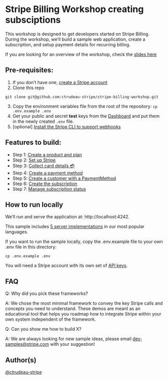 # Stripe Billing Workshop creating subsciptions

This workshop is designed to get developers started on Stripe Billing. During the workshop, we’ll build a sample web application, create a subscription, and setup payment details for recurring billing.  

If you are looking for an overview of the workshop, check the [slides here](https://github.com/ctrudeau-stripe/stripe-billing-workshop/blob/workshop-answers/Developer%20Workshop%20-%20Stripe%20Billing.pdf)

## Pre-requisites: 
1. If you don’t have one, [create a Stripe account](https://dashboard.stripe.com/register)
2. Clone this repo 
```
git clone git@github.com:ctrudeau-stripe/stripe-billing-workshop.git
```
3. Copy the environment variables file from the root of the repository: `cp .env.example .env`
4. Get your public and secret **test** keys from the [Dashboard](https://dashboard.stripe.com/account/apikeys) and put them in the newly created `.env` file.
5. [optional] [Install the Stripe CLI to support webhooks](https://stripe.com/docs/stripe-cli)

## Features to build:

- Step 1: [Create a product and plan](https://stripe.com/docs/billing/subscriptions/creating-subscriptions#create-product-plan)
- Step 2: [Set up Stripe](https://stripe.com/docs/billing/subscriptions/creating-subscriptions#setup)
- Step 3: [Collect card details 💳](https://stripe.com/docs/billing/subscriptions/creating-subscriptions#one-time)
- Step 4: [Create a payment method](https://stripe.com/docs/billing/subscriptions/creating-subscriptions#payment-method)
- Step 5: [Create a customer with a PaymentMethod](https://stripe.com/docs/billing/subscriptions/creating-subscriptions#create-customer)
- Step 6: [Create the subscription](https://stripe.com/docs/billing/subscriptions/creating-subscriptions#create-subscription)
- Step 7: [Manage subscription status](https://stripe.com/docs/billing/subscriptions/creating-subscriptions#manage-sub-status)

## How to run locally

We’ll run and serve the application at: http://localhost:4242.

This sample includes [5 server implementations](server/README.md) in our most popular languages.

If you want to run the sample locally, copy the .env.example file to your own .env file in this directory:

```
cp .env.example .env
```

You will need a Stripe account with its own set of [API keys](https://stripe.com/docs/development#api-keys).

## FAQ

Q: Why did you pick these frameworks?

A: We chose the most minimal framework to convey the key Stripe calls and concepts you need to understand. These demos are meant as an educational tool that helps you roadmap how to integrate Stripe within your own system independent of the framework.

Q: Can you show me how to build X?

A: We are always looking for new sample ideas, please email dev-samples@stripe.com with your suggestion!

## Author(s)

[@ctrudeau-stripe](https://twitter.com/trudeaucj)
